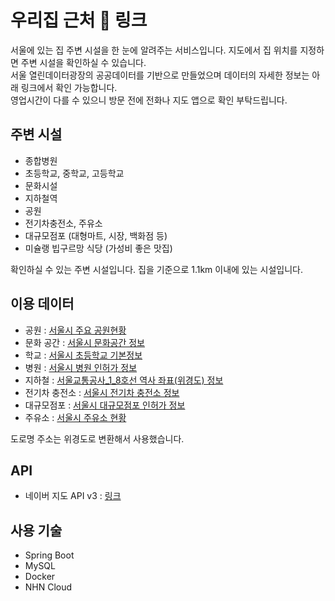 # 우리집 근처 <a href="https://nearmyhome.site" target="_blank" style="text-decoration: none;">🔗 링크</a>
서울에 있는 집 주변 시설을 한 눈에 알려주는 서비스입니다. 지도에서 집 위치를 지정하면 주변 시설을 확인하실 수 있습니다.  
서울 열린데이터광장의 공공데이터를 기반으로 만들었으며 데이터의 자세한 정보는 아래 링크에서 확인 가능합니다.  
영업시간이 다를 수 있으니 방문 전에 전화나 지도 앱으로 확인 부탁드립니다.

## 주변 시설
* 종합병원
* 초등학교, 중학교, 고등학교
* 문화시설
* 지하철역
* 공원
* 전기차충전소, 주유소
* 대규모점포 (대형마트, 시장, 백화점 등)
* 미슐랭 빕구르망 식당 (가성비 좋은 맛집)

확인하실 수 있는 주변 시설입니다. 집을 기준으로 1.1km 이내에 있는 시설입니다.

## 이용 데이터
* 공원 : [서울시 주요 공원현황](https://data.seoul.go.kr/dataList/OA-394/S/1/datasetView.do#AXexec)
* 문화 공간 : [서울시 문화공간 정보](https://data.seoul.go.kr/dataList/OA-15487/S/1/datasetView.do)
* 학교 : [서울시 초등학교 기본정보](https://data.seoul.go.kr/dataList/OA-20555/S/1/datasetView.do)
* 병원 : [서울시 병원 인허가 정보](https://data.seoul.go.kr/dataList/OA-16479/S/1/datasetView.do)
* 지하철 : [서울교통공사_1_8호선 역사 좌표(위경도) 정보](https://www.data.go.kr/data/15099316/fileData.do?recommendDataYn=Y)
* 전기차 충전소 : [서울시 전기차 충전소 정보](https://data.seoul.go.kr/dataList/OA-21712/S/1/datasetView.do)
* 대규모점포 : [서울시 대규모점포 인허가 정보](https://data.seoul.go.kr/dataList/OA-16096/S/1/datasetView.do)
* 주유소 : [서울시 주유소 현황](https://data.seoul.go.kr/dataList/OA-22251/F/1/datasetView.do)

도로명 주소는 위경도로 변환해서 사용했습니다. 

## API
* 네이버 지도 API v3 : [링크](https://navermaps.github.io/maps.js.ncp/docs/index.html)

## 사용 기술
* Spring Boot
* MySQL
* Docker
* NHN Cloud
